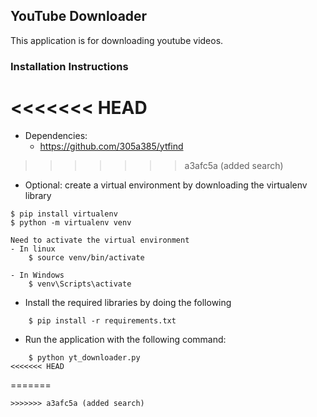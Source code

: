 ## YouTube Downloader

This application is for downloading youtube videos.

### Installation Instructions

<<<<<<< HEAD
=======
- Dependencies:
   - https://github.com/305a385/ytfind

>>>>>>> a3afc5a (added search)
- Optional: create a virtual environment by downloading the virtualenv library

```
$ pip install virtualenv
$ python -m virtualenv venv

Need to activate the virtual environment
- In linux
    $ source venv/bin/activate

- In Windows
    $ venv\Scripts\activate
```

- Install the required libraries by doing the following

```
    $ pip install -r requirements.txt
```

- Run the application with the following command:
```
    $ python yt_downloader.py
<<<<<<< HEAD
```
=======
```
>>>>>>> a3afc5a (added search)
